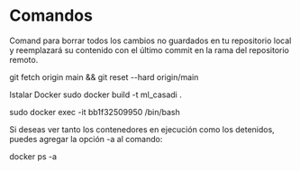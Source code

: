 # Comandos


Comand para borrar todos los cambios no guardados en tu repositorio local y reemplazará su contenido con el último commit en la rama del repositorio remoto. 

git fetch origin main && git reset --hard origin/main



Istalar Docker
sudo docker build -t ml_casadi .


sudo docker exec -it bb1f32509950 /bin/bash


Si deseas ver tanto los contenedores en ejecución como los detenidos, puedes agregar la opción -a al comando:

docker ps -a
